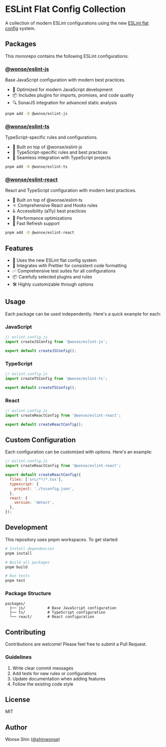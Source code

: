 # ESLint Flat Config Collection

A collection of modern ESLint configurations using the new [ESLint flat config](https://eslint.org/docs/latest/use/configure/configuration-files-new) system.

## Packages

This monorepo contains the following ESLint configurations:

### [@wonse/eslint-js](./packages/js)

Base JavaScript configuration with modern best practices.

- 🎯 Optimized for modern JavaScript development
- 📦 Includes plugins for imports, promises, and code quality
- 🔍 SonarJS integration for advanced static analysis

```bash
pnpm add -D @wonse/eslint-js
```

### [@wonse/eslint-ts](./packages/ts)

TypeScript-specific rules and configurations.

- 🎯 Built on top of @wonse/eslint-js
- 📝 TypeScript-specific rules and best practices
- 🔄 Seamless integration with TypeScript projects

```bash
pnpm add -D @wonse/eslint-ts
```

### [@wonse/eslint-react](./packages/react)

React and TypeScript configuration with modern best practices.

- 🎯 Built on top of @wonse/eslint-ts
- ⚛️ Comprehensive React and Hooks rules
- ♿️ Accessibility (a11y) best practices
- 🚀 Performance optimizations
- 🔄 Fast Refresh support

```bash
pnpm add -D @wonse/eslint-react
```

## Features

- 🔄 Uses the new ESLint flat config system
- 🎨 Integrates with Prettier for consistent code formatting
- ✅ Comprehensive test suites for all configurations
- 📦 Carefully selected plugins and rules
- 🛠️ Highly customizable through options

## Usage

Each package can be used independently. Here's a quick example for each:

### JavaScript

```js
// eslint.config.js
import createJSConfig from '@wonse/eslint-js';

export default createJSConfig();
```

### TypeScript

```js
// eslint.config.js
import createTSConfig from '@wonse/eslint-ts';

export default createTSConfig();
```

### React

```js
// eslint.config.js
import createReactConfig from '@wonse/eslint-react';

export default createReactConfig();
```

## Custom Configuration

Each configuration can be customized with options. Here's an example:

```js
// eslint.config.js
import createReactConfig from '@wonse/eslint-react';

export default createReactConfig({
  files: ['src/**/*.tsx'],
  typescript: {
    project: './tsconfig.json',
  },
  react: {
    version: 'detect',
  },
});
```

## Development

This repository uses pnpm workspaces. To get started:

```bash
# Install dependencies
pnpm install

# Build all packages
pnpm build

# Run tests
pnpm test
```

### Package Structure

```
packages/
  ├── js/          # Base JavaScript configuration
  ├── ts/          # TypeScript configuration
  └── react/       # React configuration
```

## Contributing

Contributions are welcome! Please feel free to submit a Pull Request.

### Guidelines

1. Write clear commit messages
2. Add tests for new rules or configurations
3. Update documentation when adding features
4. Follow the existing code style

## License

MIT

## Author

Wonse Shin ([@shinwonse](https://github.com/shinwonse))
